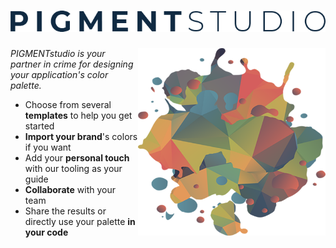 # ![PIGMENTstudio](assets/readme-name.png)

<img src="assets/readme-logo.png" align="right"
     alt="PIGMENTstudio logo" width="300" height="300">
  
_PIGMENTstudio is your partner in crime for designing your application's color palette._

- Choose from several **templates** to help you get started
- **Import your brand**'s colors if you want
- Add your **personal touch** with our tooling as your guide
- **Collaborate** with your team
- Share the results or directly use your palette **in your code**
